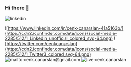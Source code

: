 ### Hi there 👋

![linkedin](https://media-exp1.licdn.com/dms/image/C5616AQHZGjnkruV7ew/profile-displaybackgroundimage-shrink_200_800/0?e=1600300800&v=beta&t=nKfjnCDFEuiGCCQZ35R6XRt7SWo2DPV5M3MtP1OHvnk)

![https://www.linkedin.com/in/cenk-canarslan-41a5163b/](https://cdn2.iconfinder.com/data/icons/social-media-2285/512/1_Linkedin_unofficial_colored_svg-64.png)
![https://twitter.com/cenkcanarslan](https://cdn2.iconfinder.com/data/icons/social-media-2285/512/1_Twitter3_colored_svg-64.png)
![mailto:cenk.canarslan@gmail.com](https://cdn2.iconfinder.com/data/icons/social-icons-color/512/gmail-64.png)
![live:cenk.canarslan](https://cdn4.iconfinder.com/data/icons/flat-brand-logo-2/512/skype-64.png)

<!--
**cenkc/cenkc** is a ✨ _special_ ✨ repository because its `README.md` (this file) appears on your GitHub profile.

Here are some ideas to get you started:

- 🔭 I’m currently working on ...
- 🌱 I’m currently learning ...
- 👯 I’m looking to collaborate on ...
- 🤔 I’m looking for help with ...
- 💬 Ask me about ...
- 📫 How to reach me: ...
- 😄 Pronouns: ...
- ⚡ Fun fact: ...
-->
